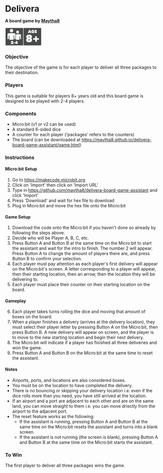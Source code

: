 # Delivera
**A board game by [Maytha8](https://github.com/Maytha8)**

<img src="player-requirements.png" alt="Player requirements" style="max-width: 100%;height: 60px;">

### Objective
The objective of the game is for each player to deliver all three packages to their destination.

### Players
This game is suitable for players 8+ years old and this board game is designed to be played with 2-4 players.

### Components
- Micro:bit (v1 or v2 can be used)
- A standard 6-sided dice
- A counter for each player ('packages' refers to the counters)
- The board (can be downloaded at https://maytha8.github.io/delivera-board-game-assistant/game.html)

### Instructions

#### Micro:bit Setup
1. Go to https://makecode.microbit.org
2. Click on 'Import' then click on 'Import URL'
3. Type in https://github.com/maytha8/delivera-board-game-assistant and click 'Import'
4. Press 'Download' and wait for hex file to download
5. Plug in Micro:bit and move the hex file onto the Micro:bit

#### Game Setup
1. Download the code onto the Micro:bit if you haven't done so already by following the steps above.
2. Decide who will be Player A, B, C, etc.
3. Press Button A and Button B at the same time on the Micro:bit to start the assistant and wait for the intro to finish. The number 2 will appear. Press Button A to change the amount of players there are, and press Button B to confirm your selection.
4. Each player must pay attention as each player's first delivery will appear on the Micro:bit's screen. A letter corresponding to a player will appear, then their starting location, then an arrow, then the location they will be delivering to.
5. Each player must place their counter on their starting location on the board.

#### Gameplay
6. Each player takes turns rolling the dice and moving that amount of boxes on the board.
7. When a player finishes a delivery (arrives at the delivery location), they must select their player letter by pressing Button A on the Micro:bit, then press Button B. A new delivery will appear on screen, and the player is to move to the new starting location and begin their next delivery.
8. The Micro:bit will indicate if a player has finished all three deliveries and won the game.
9. Press Button A and Button B on the Micro:bit at the same time to reset the assistant.

#### Notes
- Airports, ports, and locations are also considered boxes.
- You must be on the location to have completed the delivery.
- There is no bouncing or skipping your delivery location i.e. even if the dice rolls more than you need, you have still arrived at the location.
- If an airport and a port are adjacent to each other and are on the same land, you can move straight to them i.e. you can move driectly from the airport to the adjacent port.
- The reset feature works as the following:
  - If the assistant is running, pressing Button A and Button B at the same time on the Micro:bit resets the assistant and turns into a blank screen.
  - If the assistant is not running (the screen is blank), pressing Button A and Button B at the same time on the Micro:bit starts the assistant.

### To Win
The first player to deliver all three packages wins the game.

<style>h1{display:none;}h1#delivera{display:block;padding:0;margin-top:0;margin-bottom:0;border:none;}</style>
